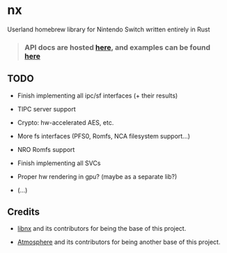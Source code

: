 
# nx

Userland homebrew library for Nintendo Switch written entirely in Rust

> ### API docs are hosted [here](https://aarch64-switch-rs.github.io/nx/), and examples can be found [here](https://github.com/aarch64-switch-rs/examples)

## TODO

- Finish implementing all ipc/sf interfaces (+ their results)

- TIPC server support

- Crypto: hw-accelerated AES, etc.

- More fs interfaces (PFS0, Romfs, NCA filesystem support...)

- NRO Romfs support

- Finish implementing all SVCs

- Proper hw rendering in gpu? (maybe as a separate lib?)

- (...)

## Credits

- [libnx](https://github.com/switchbrew/libnx) and its contributors for being the base of this project.

- [Atmosphere](https://github.com/Atmosphere-NX/Atmosphere) and its contributors for being another base of this project.